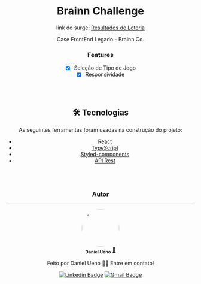 <div Align='center'>

# Brainn Challenge

  <p Align="center">link do surge:   <a href="https://knowing-discovery.surge.sh/">Resultados de Loteria</a></p>
  <p Align="center">Case FrontEnd Legado - Brainn Co.</p>

### Features

- [x] Seleção de Tipo de Jogo
- [x] Responsividade

</br>
</br>

## 🛠 Tecnologias

As seguintes ferramentas foram usadas na construção do projeto:

- [React](https://pt-br.reactjs.org/)
- [TypeScript](https://www.typescriptlang.org/docs/handbook/2/basic-types.html)
- [Styled-components](https://styled-components.com/)
- [API Rest](https://brainn-api-loterias.herokuapp.com/)

</br>
</br>

### Autor

---

<a href="https://www.linkedin.com/in/daniel-ueno/">
 <img style="border-radius: 50%;" src="https://avatars.githubusercontent.com/u/81266120?v=4" width="100px;" alt=""/>
 <br />
 <sub><b>Daniel Ueno</b></sub></a> <a href="https://www.linkedin.com/in/daniel-ueno-58a8631b4/" title="Rocketseat">🚀</a>

Feito por Daniel Ueno 👋🏽 Entre em contato!

[![Linkedin Badge](https://img.shields.io/badge/-Daniel-blue?style=flat-square&logo=Linkedin&logoColor=white&link=https://www.linkedin.com/in/daniel-ueno/)](https://www.linkedin.com/in/daniel-ueno/)
[![Gmail Badge](https://img.shields.io/badge/-ueno2005@gmail.com-c14438?style=flat-square&logo=Gmail&logoColor=white&link=mailto:ueno2005@gmail.com)](mailto:ueno2005@gmail.com)
